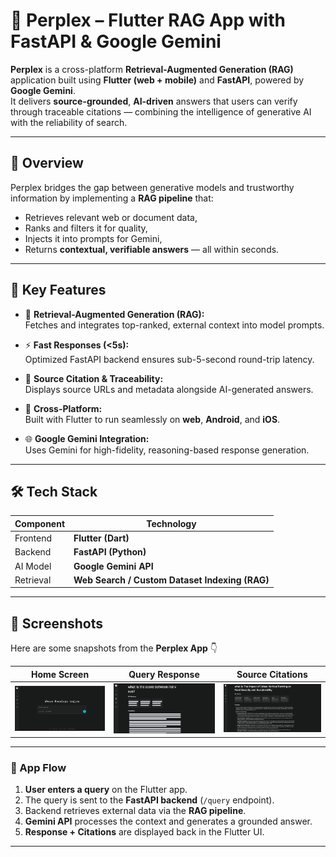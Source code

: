 # 🤖 Perplex – Flutter RAG App with FastAPI & Google Gemini

**Perplex** is a cross-platform **Retrieval-Augmented Generation (RAG)** application built using **Flutter (web + mobile)** and **FastAPI**, powered by **Google Gemini**.  
It delivers **source-grounded**, **AI-driven** answers that users can verify through traceable citations — combining the intelligence of generative AI with the reliability of search.

---

## 🌟 Overview

Perplex bridges the gap between generative models and trustworthy information by implementing a **RAG pipeline** that:
- Retrieves relevant web or document data,
- Ranks and filters it for quality,
- Injects it into prompts for Gemini,
- Returns **contextual, verifiable answers** — all within seconds.

---

## 🧠 Key Features

- 🔎 **Retrieval-Augmented Generation (RAG):**  
  Fetches and integrates top-ranked, external context into model prompts.

- ⚡ **Fast Responses (<5s):**  
  Optimized FastAPI backend ensures sub-5-second round-trip latency.

- 🧩 **Source Citation & Traceability:**  
  Displays source URLs and metadata alongside AI-generated answers.

- 📱 **Cross-Platform:**  
  Built with Flutter to run seamlessly on **web**, **Android**, and **iOS**.

- 🌐 **Google Gemini Integration:**  
  Uses Gemini for high-fidelity, reasoning-based response generation.

---

## 🛠️ Tech Stack

| Component | Technology |
|------------|-------------|
| Frontend | **Flutter (Dart)** |
| Backend | **FastAPI (Python)** |
| AI Model | **Google Gemini API** |
| Retrieval | **Web Search / Custom Dataset Indexing (RAG)** |

---

## 📸 Screenshots

Here are some snapshots from the **Perplex App** 👇  

| Home Screen | Query Response | Source Citations |
|--------------|----------------|------------------|
| ![Home Screen](./screenshots/perplex1.png) | ![Query Response](./screenshots/perplex2.png) | ![Sources](./screenshots/perplex3.png) |

---

### 🧩 App Flow

1. **User enters a query** on the Flutter app.  
2. The query is sent to the **FastAPI backend** (`/query` endpoint).  
3. Backend retrieves external data via the **RAG pipeline**.  
4. **Gemini API** processes the context and generates a grounded answer.  
5. **Response + Citations** are displayed back in the Flutter UI.

---

